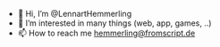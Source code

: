- 👋 Hi, I’m @LennartHemmerling
- 👀 I’m interested in many things (web, app, games, ..)
- 📫 How to reach me [hemmerling@fromscript.de](mailto:hemmerling@fromscript.de)
